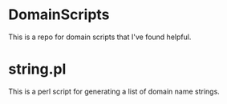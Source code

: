 # DomainScripts
This is a repo for domain scripts that I've found helpful.

# string.pl
This is a perl script for generating a list of domain name strings.
